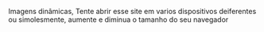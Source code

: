 Imagens dinâmicas,
Tente abrir esse site em varios dispositivos deiferentes ou simolesmente,
aumente e diminua o tamanho do seu navegador
